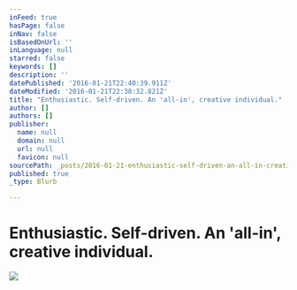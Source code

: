 ```yaml
---
inFeed: true
hasPage: false
inNav: false
isBasedOnUrl: ''
inLanguage: null
starred: false
keywords: []
description: ''
datePublished: '2016-01-21T22:40:39.911Z'
dateModified: '2016-01-21T22:38:32.821Z'
title: "Enthusiastic. Self-driven. An 'all-in', creative individual."
author: []
authors: []
publisher:
  name: null
  domain: null
  url: null
  favicon: null
sourcePath: _posts/2016-01-21-enthusiastic-self-driven-an-all-in-creative-individual.md
published: true
_type: Blurb

---
```

# Enthusiastic. Self-driven. An 'all-in', creative individual.
![](https://the-grid-user-content.s3-us-west-2.amazonaws.com/b58f8ed6-6cf4-47ea-b7a5-d3d4962c8ce8.jpg)